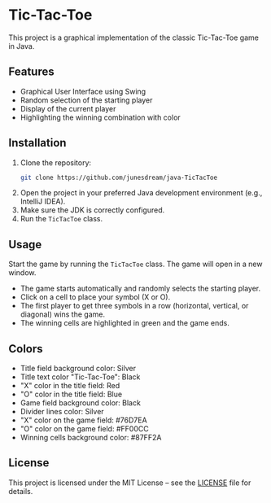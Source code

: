 # Tic-Tac-Toe

This project is a graphical implementation of the classic Tic-Tac-Toe game in Java.

## Features

- Graphical User Interface using Swing
- Random selection of the starting player
- Display of the current player
- Highlighting the winning combination with color

## Installation

1. Clone the repository:
    ```bash
    git clone https://github.com/junesdream/java-TicTacToe
    ```
2. Open the project in your preferred Java development environment (e.g., IntelliJ IDEA).
3. Make sure the JDK is correctly configured.
4. Run the `TicTacToe` class.

## Usage

Start the game by running the `TicTacToe` class. The game will open in a new window.

- The game starts automatically and randomly selects the starting player.
- Click on a cell to place your symbol (X or O).
- The first player to get three symbols in a row (horizontal, vertical, or diagonal) wins the game.
- The winning cells are highlighted in green and the game ends.

## Colors

- Title field background color: Silver
- Title text color "Tic-Tac-Toe": Black
- "X" color in the title field: Red
- "O" color in the title field: Blue
- Game field background color: Black
- Divider lines color: Silver
- "X" color on the game field: #76D7EA
- "O" color on the game field: #FF00CC
- Winning cells background color: #87FF2A

## License

This project is licensed under the MIT License – see the [LICENSE](LICENSE) file for details.
